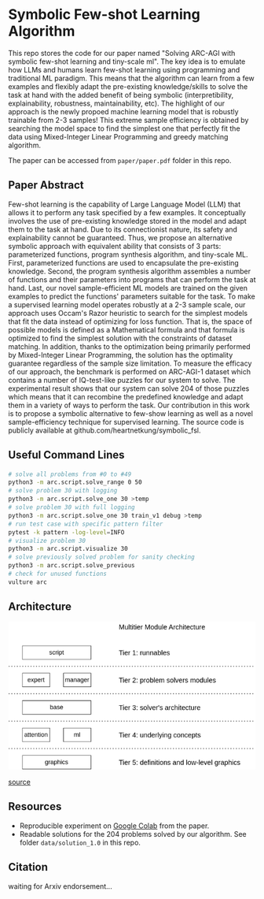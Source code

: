 # Symbolic Few-shot Learning Algorithm

This repo stores the code for our paper named "Solving ARC-AGI with symbolic few-shot learning and tiny-scale ml". The key idea is to emulate how LLMs and humans learn few-shot learning using programming and traditional ML paradigm. This means that the algorithm can learn from a few examples and flexibly adapt the pre-existing knowledge/skills to solve the task at hand with the added benefit of being symbolic (interpretibility, explainability, robustness, maintainability, etc). The highlight of our approach is the newly propoed machine learning model that is robustly trainable from 2-3 samples! This extreme sample efficiency is obtained by searching the model space to find the simplest one that perfectly fit the data using Mixed-Integer Linear Programming and greedy matching algorithm.

The paper can be accessed from `paper/paper.pdf` folder in this repo.

## Paper Abstract

Few-shot learning is the capability of Large Language Model (LLM) that allows it to perform any task specified by a few examples. It conceptually involves the use of pre-existing knowledge stored in the model and adapt them to the task at hand. Due to its connectionist nature, its safety and explainability cannot be guaranteed. Thus, we propose an alternative symbolic approach with equivalent ability that consists of 3 parts: parameterized functions, program synthesis algorithm, and tiny-scale ML. First, parameterized functions are used to encapsulate the pre-existing knowledge. Second, the program synthesis algorithm assembles a number of functions and their parameters into programs that can perform the task at hand. Last, our novel sample-efficient ML models are trained on the given examples to predict the functions' parameters suitable for the task. To make a supervised learning model operates robustly at a 2-3 sample scale, our approach uses Occam's Razor heuristic to search for the simplest models that fit the data instead of optimizing for loss function. That is, the space of possible models is defined as a Mathematical formula and that formula is optimized to find the simplest solution with the constraints of dataset matching. In addition, thanks to the optimization being primarily performed by Mixed-Integer Linear Programming, the solution has the optimality guarantee regardless of the sample size limitation. To measure the efficacy of our approach, the benchmark is performed on ARC-AGI-1 dataset which contains a number of IQ-test-like puzzles for our system to solve. The experimental result shows that our system can solve 204 of those puzzles which means that it can recombine the predefined knowledge and adapt them in a variety of ways to perform the task. Our contribution in this work is to propose a symbolic alternative to few-show learning as well as a novel sample-efficiency technique for supervised learning. The source code is publicly available at github.com/heartnetkung/symbolic_fsl.

## Useful Command Lines
```bash
# solve all problems from #0 to #49
python3 -m arc.script.solve_range 0 50
# solve problem 30 with logging
python3 -m arc.script.solve_one 30 >temp
# solve problem 30 with full logging
python3 -m arc.script.solve_one 30 train_v1 debug >temp
# run test case with specific pattern filter
pytest -k pattern -log-level=INFO
# visualize problem 30
python3 -m arc.script.visualize 30
# solve previously solved problem for sanity checking
python3 -m arc.script.solve_previous
# check for unused functions
vulture arc
```

## Architecture
![diagram](arc_modules.png)

[source](https://app.diagrams.net/#G1FAJC1FLoCjnnSrLk9KZ1jgJZ77U93Unu#%7B%22pageId%22%3A%225f0bae14-7c28-e335-631c-24af17079c00%22%7D)

## Resources
- Reproducible experiment on [Google Colab](https://colab.research.google.com/drive/1hlM8jEvLyLtXYO2WUWbdUlYOx_33MpCc) from the paper.
- Readable solutions for the 204 problems solved by our algorithm. See folder `data/solution_1.0` in this repo.

## Citation
waiting for Arxiv endorsement...
